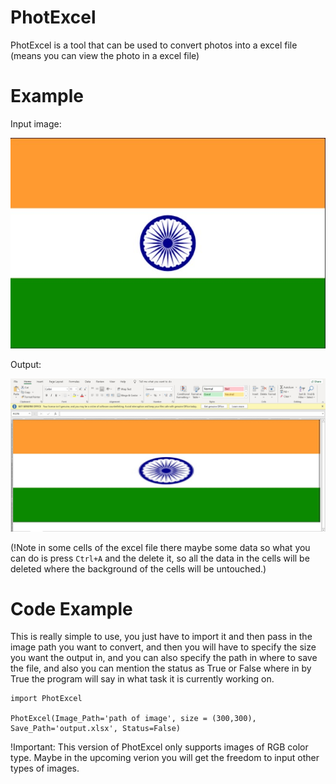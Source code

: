 # PhotExcel
PhotExcel is a tool that can be used to convert photos into a excel file (means you can view the photo in a excel file)

#  Example
  Input image:
  
  ![alt text](https://raw.githubusercontent.com/yagav/PhotExcel/main/flag.jpg)
  
  Output:
  
  ![alt text](https://raw.githubusercontent.com/yagav/PhotExcel/main/example.jpg)
  
  (!Note in some cells of the excel file there maybe some data so what you can do is press ```Ctrl+A``` and the delete it, so all the data in the cells will be deleted where the background of the cells will be untouched.)

# Code Example
  This is really simple to use, you just have to import it and then pass in the image path you want to convert, and then you will have to specify the size you want the output in, and you can also specify the path in where to save the file, and also you can mention the status as True or False where in by True the program will say in what task it is currently working on.
  
  ``` 
  import PhotExcel
  
  PhotExcel(Image_Path='path of image', size = (300,300), Save_Path='output.xlsx', Status=False)
  ```
  !Important: This version of PhotExcel only supports images of RGB color type. Maybe in the upcoming verion you will get the freedom to input other types of images.   

